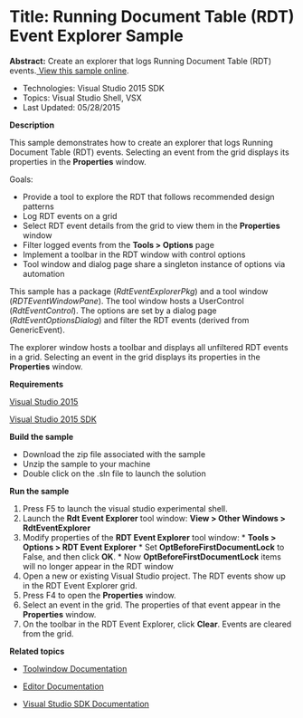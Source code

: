﻿

# Title: Running Document Table (RDT) Event Explorer Sample
**Abstract:** Create an explorer that logs Running Document Table (RDT)
events.[ View this sample online](https://github.com/Microsoft/VSSDK-Extensibility-Samples).

* Technologies: Visual Studio 2015 SDK
* Topics: Visual Studio Shell, VSX
* Last Updated: 05/28/2015

**Description**

This sample demonstrates how to create an explorer that logs Running Document
Table (RDT) events. Selecting an event from the grid displays its properties
in the **Properties** window.

Goals:

  * Provide a tool to explore the RDT that follows recommended design patterns 
  * Log RDT events on a grid 
  * Select RDT event details from the grid to view them in the **Properties** window 
  * Filter logged events from the **Tools &gt; Options** page 
  * Implement a toolbar in the RDT window with control options 
  * Tool window and dialog page share a singleton instance of options via automation 



This sample has a package (_RdtEventExplorerPkg_) and a tool window
(_RDTEventWindowPane_). The tool window hosts a UserControl
(_RdtEventControl_). The options are set by a dialog page
(_RdtEventOptionsDialog_) and filter the RDT events (derived from
GenericEvent).

The explorer window hosts a toolbar and displays all unfiltered RDT events in
a grid. Selecting an event in the grid displays its properties in the
**Properties** window.



**Requirements**

[ Visual Studio 2015 ](http://www.microsoft.com/visualstudio/en-us/try/default.mspx#download)

[ Visual Studio 2015 SDK ](https://www.visualstudio.com/en-us/downloads/visual-studio-2015-downloads-vs.aspx)



**Build the sample**

  * Download the zip file associated with the sample 
  * Unzip the sample to your machine 
  * Double click on the .sln file to launch the solution 



**Run the sample**

  1. Press F5 to launch the visual studio experimental shell.
  2. Launch the **Rdt Event Explorer** tool window: **View &gt; Other Windows &gt; RdtEventExplorer**
  3. Modify properties of the **RDT Event Explorer** tool window: 
    * **Tools &gt; Options &gt; RDT Event Explorer**
    * Set **OptBeforeFirstDocumentLock** to False, and then click **OK**. 
    * Now **OptBeforeFirstDocumentLock** items will no longer appear in the RDT window
  4. Open a new or existing Visual Studio project. The RDT events show up in the RDT Event Explorer grid. 
  5. Press F4 to open the **Properties** window. 
  6. Select an event in the grid. The properties of that event appear in the **Properties** window. 
  7. On the toolbar in the RDT Event Explorer, click **Clear**. Events are cleared from the grid. 



**Related topics**

* [ Toolwindow Documentation ](https://msdn.microsoft.com/en-us/library/bb165390(v=vs.140).aspx)

* [ Editor Documentation ](https://msdn.microsoft.com/en-us/library/dd885242(v=vs.140).aspx)

* [ Visual Studio SDK Documentation ](https://msdn.microsoft.com/en-us/library/bb166441(v=vs.140).aspx)



